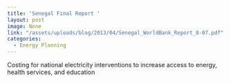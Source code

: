 ```yaml
---
title: 'Senegal Final Report '
layout: post
image: None
link: "/assets/uploads/blog/2013/04/Senegal_WorldBank_Report_8-07.pdf"
categories:
  - Energy Planning
---
```


 Costing for national electricity interventions to increase access to energy, health services, and education
